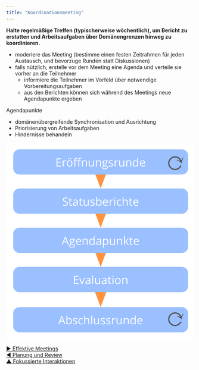 ```yaml
---
title: "Koordinationsmeeting"
---
```



**Halte regelmäßige Treffen (typischerweise wöchentlich), um Bericht zu erstatten und Arbeitsaufgaben über Domänengrenzen hinweg zu koordinieren.**

- moderiere das Meeting (bestimme einen festen Zeitrahmen für jeden Austausch, und bevorzuge Runden statt Diskussionen)
- falls nützlich, erstelle vor dem Meeting eine Agenda und verteile sie vorher an die Teilnehmer 
    - informiere die Teilnehmer im Vorfeld über notwendige Vorbereitungsaufgaben
    - aus den Berichten können sich während des Meetings neue Agendapunkte ergeben

Agendapunkte

- domänenübergreifende Synchronisation und Ausrichtung
- Priorisierung von Arbeitsaufgaben 
- Hindernisse behandeln

![Die Phasen eines Koordinationsmeetings](img/meetings/coordination-meeting.png)

[&#9654; Effektive Meetings](meeting-practices.html)<br/>[&#9664; Planung und Review](planning-and-review-meetings.html)<br/>[&#9650; Fokussierte Interaktionen](focused-interactions.html)

